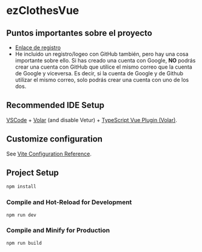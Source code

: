# ezClothesVue

## Puntos importantes sobre el proyecto
<ul>
<li><a href="https://ezclothes-vue.web.app/register-only-for-admins">Enlace de registro</a>
<li>He incluido un registro/logeo con GitHub también, pero hay una cosa importante sobre ello.
Si has creado una cuenta con Google, <b>NO</b> podrás crear una cuenta con GitHub que utilice el mismo correo que la cuenta de Google y viceversa.
Es decir, si la cuenta de Google y de Github utilizar el mismo correo, solo podrás crear una cuenta con uno de los dos.
</li>
</ul>

## Recommended IDE Setup

[VSCode](https://code.visualstudio.com/) + [Volar](https://marketplace.visualstudio.com/items?itemName=Vue.volar) (and disable Vetur) + [TypeScript Vue Plugin (Volar)](https://marketplace.visualstudio.com/items?itemName=Vue.vscode-typescript-vue-plugin).

## Customize configuration

See [Vite Configuration Reference](https://vitejs.dev/config/).

## Project Setup

```sh
npm install
```

### Compile and Hot-Reload for Development

```sh
npm run dev
```

### Compile and Minify for Production

```sh
npm run build
```
